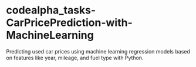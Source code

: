 # codealpha_tasks-CarPricePrediction-with-MachineLearning
Predicting used car prices using machine learning regression models based on features like year, mileage, and fuel type with Python.
